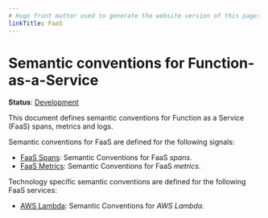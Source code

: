 ```yaml
---
# Hugo front matter used to generate the website version of this page:
linkTitle: FaaS
---
```


# Semantic conventions for Function-as-a-Service

**Status**: [Development][DocumentStatus]

This document defines semantic conventions for Function as a Service (FaaS) spans, metrics and logs.

Semantic conventions for FaaS are defined for the following signals:

* [FaaS Spans](faas-spans.md): Semantic Conventions for FaaS *spans*.
* [FaaS Metrics](faas-metrics.md): Semantic Conventions for FaaS *metrics*.

Technology specific semantic conventions are defined for the following FaaS services:

* [AWS Lambda](aws-lambda.md): Semantic Conventions for *AWS Lambda*.

[DocumentStatus]: https://opentelemetry.io/docs/specs/otel/document-status
